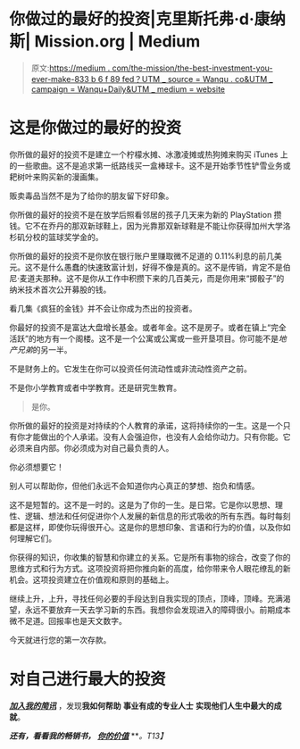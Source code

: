 # 你做过的最好的投资|克里斯托弗·d·康纳斯| Mission.org | Medium

> 原文:[https://medium . com/the-mission/the-best-investment-you-ever-make-833 b 6 f 89 fed？UTM _ source = Wanqu . co&UTM _ campaign = Wanqu+Daily&UTM _ medium = website](https://medium.com/the-mission/the-best-investment-youll-ever-make-833b6f89fded?utm_source=wanqu.co&utm_campaign=Wanqu+Daily&utm_medium=website)



# 这是你做过的最好的投资

你所做的最好的投资不是建立一个柠檬水摊、冰激凌摊或热狗摊来购买 iTunes 上的一些歌曲。这不是追求第一纸路线买一盒棒球卡。这不是开始季节性铲雪业务或耙树叶来购买新的漫画集。

贩卖毒品当然不是为了给你的朋友留下好印象。

你所做的最好的投资不是在放学后照看邻居的孩子几天来为新的 PlayStation 攒钱。它不在乔丹的那双新球鞋上，因为光靠那双新球鞋是不能让你获得加州大学洛杉矶分校的篮球奖学金的。

你所做的最好的投资不是你放在银行账户里赚取微不足道的 0.11%利息的前几美元。这不是什么愚蠢的快速致富计划，好得不像是真的。这不是传销，肯定不是伯尼·麦道夫那种。这不是你从工作中积攒下来的几百美元，而是你用来“掷骰子”的纳米技术首次公开募股的钱。

看几集《疯狂的金钱》并不会让你成为杰出的投资者。

你最好的投资不是富达大盘增长基金。或者年金。这不是房子。或者在镇上“完全活跃”的地方有一个阁楼。这不是一个公寓或公寓或一些开垦项目。你可能不是*地产兄弟*的另一半。

不是财务上的。它发生在你可以投资任何流动性或非流动性资产之前。

不是你小学教育或者中学教育。还是研究生教育。

> 是你。

你所做的最好的投资是对持续的个人教育的承诺，这将持续你的一生。这是一个只有你才能做出的个人承诺。没有人会强迫你，也没有人会给你动力。只有你能。它必须来自内部。你必须成为对自己最负责的人。

你必须想要它！

别人可以帮助你，但他们永远不会知道你内心真正的梦想、抱负和情感。

这不是短暂的。这不是一时的。这是为了你的一生。是日常。它是你以思想、理性、逻辑、想法和任何促进你个人发展的新信息的形式吸收的所有东西。每时每刻都是这样，即使你玩得很开心。这是你的思想印象、言语和行为的价值，以及你如何理解它们。

你获得的知识，你收集的智慧和你建立的关系。它是所有事物的综合，改变了你的思维方式和行为方式。这项投资将把你推向新的高度，给你带来令人眼花缭乱的新机会。这项投资建立在价值观和原则的基础上。

继续上升，上升，寻找任何必要的手段达到自我实现的顶点，顶峰，顶峰。充满渴望，永远不要放弃一天去学习新的东西。我想你会发现进入的障碍很小。前期成本微不足道。回报率也是天文数字。

今天就进行您的第一次存款。

# 对自己进行最大的投资

[***加入我的简讯***](http://chrisdconnors.com) ，发现**我如何帮助** **事业有成的专业人士** **实现他们人生中最大的成就**。

***还有，看看我的畅销书，*** [***你的价值***](https://www.amazon.com/Value-You-Living-Joyfully-Through-ebook/dp/B076S4VJXZ/ref=sr_1_1?ie=UTF8&qid=1509045296&sr=8-1&keywords=christopher+d+connors) ***。*T13】**

